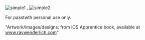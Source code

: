 ![simple1](https://thumbs.gfycat.com/PlasticLargeIndianskimmer-size_restricted.gif) , ![simple2](https://thumbs.gfycat.com/MiserableUnrulyHoatzin-size_restricted.gif)

For passtwth personal use only.

"Artwork/images/designs: from iOS Apprentice book, available at www.raywenderlich.com".
